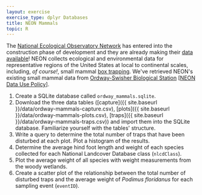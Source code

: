```yaml
---
layout: exercise
exercise_type: dplyr Databases
title: NEON Mammals
topic: R
---
```


The [National Ecological Observatory Network](http://www.neoninc.org) has entered into the construction phase of development and they are already making their [data available](http://data.neonscience.org/home)! NEON collects ecological and environmental data for representative regions of the United States at local to continental scales, including, *of course!*, small mammal [box trapping](https://en.wikipedia.org/wiki/Sherman_trap). We've retrieved NEON's existing small mammal data from [Ordway-Swisher Biological Station](http://ordway-swisher.ufl.edu/) [[NEON Data Use Policy](http://data.neonscience.org/data-policy)]. 

1. Create a SQLite database called `ordway_mammals.sqlite`. 
2. Download the three data tables ([capture]({{ site.baseurl }}/data/ordway-mammals-capture.csv), [plots]({{ site.baseurl }}/data/ordway-mammals-plots.csv), [traps]({{ site.baseurl }}/data/ordway-mammals-traps.csv)) and import them into the SQLite database. Familiarize yourself with the tables' structure.
3. Write a query to determine the total number of traps that have been disturbed 
at each plot. Plot a histogram of the results.
4. Determine the average hind foot length and weight of each species collected 
for each National Landcover Database class (`nlcdClass`). 
5. Plot the average weight of all species with weight measurements from the woody wetlands.
5. Create a scatter plot of the relationship between the total number of
disturbed traps and the average weight of *Podimus floridanus* for each sampling event (`eventID`).
